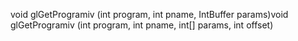 void glGetProgramiv (int program, int pname, IntBuffer params)void glGetProgramiv (int program, int pname, int[] params, int offset)